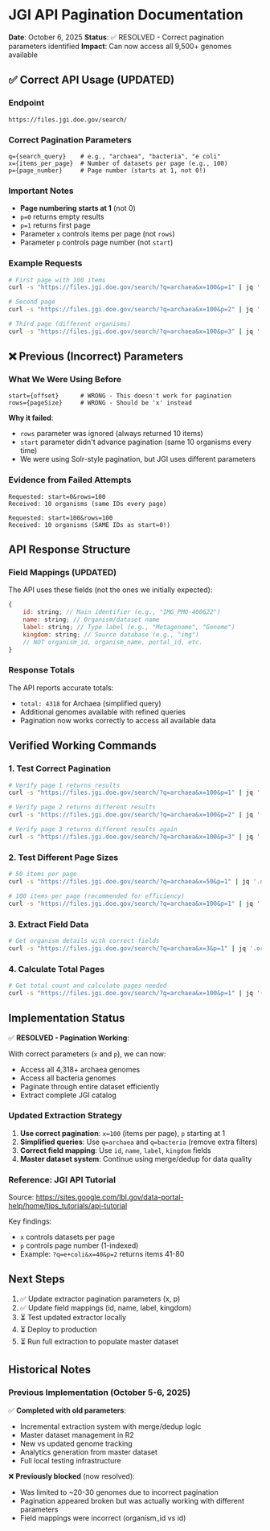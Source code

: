 # JGI API Pagination Documentation

**Date**: October 6, 2025
**Status**: ✅ RESOLVED - Correct pagination parameters identified
**Impact**: Can now access all 9,500+ genomes available

## ✅ Correct API Usage (UPDATED)

### Endpoint

```
https://files.jgi.doe.gov/search/
```

### Correct Pagination Parameters

```
q={search_query}    # e.g., "archaea", "bacteria", "e coli"
x={items_per_page}  # Number of datasets per page (e.g., 100)
p={page_number}     # Page number (starts at 1, not 0!)
```

### Important Notes

- **Page numbering starts at 1** (not 0)
- `p=0` returns empty results
- `p=1` returns first page
- Parameter `x` controls items per page (not `rows`)
- Parameter `p` controls page number (not `start`)

### Example Requests

```bash
# First page with 100 items
curl -s "https://files.jgi.doe.gov/search/?q=archaea&x=100&p=1" | jq '.total, (.organisms | length)'

# Second page
curl -s "https://files.jgi.doe.gov/search/?q=archaea&x=100&p=2" | jq '.organisms[0:3] | map(.id)'

# Third page (different organisms)
curl -s "https://files.jgi.doe.gov/search/?q=archaea&x=100&p=3" | jq '.organisms[0:3] | map(.id)'
```

## ❌ Previous (Incorrect) Parameters

### What We Were Using Before

```
start={offset}      # WRONG - This doesn't work for pagination
rows={pageSize}     # WRONG - Should be 'x' instead
```

**Why it failed**:

- `rows` parameter was ignored (always returned 10 items)
- `start` parameter didn't advance pagination (same 10 organisms every time)
- We were using Solr-style pagination, but JGI uses different parameters

### Evidence from Failed Attempts

```
Requested: start=0&rows=100
Received: 10 organisms (same IDs every page)

Requested: start=100&rows=100
Received: 10 organisms (SAME IDs as start=0!)
```

## API Response Structure

### Field Mappings (UPDATED)

The API uses these fields (not the ones we initially expected):

```javascript
{
	id: string; // Main identifier (e.g., "IMG_PMO-400622")
	name: string; // Organism/dataset name
	label: string; // Type label (e.g., "Metagenome", "Genome")
	kingdom: string; // Source database (e.g., "img")
	// NOT organism_id, organism_name, portal_id, etc.
}
```

### Response Totals

The API reports accurate totals:

- `total: 4318` for Archaea (simplified query)
- Additional genomes available with refined queries
- Pagination now works correctly to access all available data

## Verified Working Commands

### 1. Test Correct Pagination

```bash
# Verify page 1 returns results
curl -s "https://files.jgi.doe.gov/search/?q=archaea&x=100&p=1" | jq '.total, (.organisms | length)'

# Verify page 2 returns different results
curl -s "https://files.jgi.doe.gov/search/?q=archaea&x=100&p=2" | jq '.organisms[0:3] | map(.id)'

# Verify page 3 returns different results again
curl -s "https://files.jgi.doe.gov/search/?q=archaea&x=100&p=3" | jq '.organisms[0:3] | map(.id)'
```

### 2. Test Different Page Sizes

```bash
# 50 items per page
curl -s "https://files.jgi.doe.gov/search/?q=archaea&x=50&p=1" | jq '.organisms | length'

# 100 items per page (recommended for efficiency)
curl -s "https://files.jgi.doe.gov/search/?q=archaea&x=100&p=1" | jq '.organisms | length'
```

### 3. Extract Field Data

```bash
# Get organism details with correct fields
curl -s "https://files.jgi.doe.gov/search/?q=archaea&x=3&p=1" | jq '.organisms[] | {id, name, label, kingdom}'
```

### 4. Calculate Total Pages

```bash
# Get total count and calculate pages needed
curl -s "https://files.jgi.doe.gov/search/?q=archaea&x=100&p=1" | jq '{total: .total, per_page: 100, total_pages: (.total / 100 | ceil)}'
```

## Implementation Status

✅ **RESOLVED - Pagination Working**:

With correct parameters (`x` and `p`), we can now:

- Access all 4,318+ archaea genomes
- Access all bacteria genomes
- Paginate through entire dataset efficiently
- Extract complete JGI catalog

### Updated Extraction Strategy

1. **Use correct pagination**: `x=100` (items per page), `p` starting at 1
2. **Simplified queries**: Use `q=archaea` and `q=bacteria` (remove extra filters)
3. **Correct field mapping**: Use `id`, `name`, `label`, `kingdom` fields
4. **Master dataset system**: Continue using merge/dedup for data quality

### Reference: JGI API Tutorial

Source: https://sites.google.com/lbl.gov/data-portal-help/home/tips_tutorials/api-tutorial

Key findings:

- `x` controls datasets per page
- `p` controls page number (1-indexed)
- Example: `?q=e+coli&x=40&p=2` returns items 41-80

## Next Steps

1. ✅ Update extractor pagination parameters (x, p)
2. ✅ Update field mappings (id, name, label, kingdom)
3. ⏳ Test updated extractor locally
4. ⏳ Deploy to production
5. ⏳ Run full extraction to populate master dataset

## Historical Notes

### Previous Implementation (October 5-6, 2025)

✅ **Completed with old parameters**:

- Incremental extraction system with merge/dedup logic
- Master dataset management in R2
- New vs updated genome tracking
- Analytics generation from master dataset
- Full local testing infrastructure

❌ **Previously blocked** (now resolved):

- Was limited to ~20-30 genomes due to incorrect pagination
- Pagination appeared broken but was actually working with different parameters
- Field mappings were incorrect (organism_id vs id)
